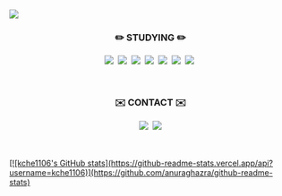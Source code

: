 ###
<img src="https://capsule-render.vercel.app/api?type=shark&color=e0c2e0&height=150&section=header&text=Kim%20%20Chae%20%20Eun&fontSize=55&fontColor=322b0c" />

<br>

<h3 align = "center"> ✏️ STUDYING ✏️ </h3>
<p align = "center">
            <img src="https://img.shields.io/badge/C++-00599C?style=flat-square&logo=C%2B%2B&logoColor=white"/></a>&nbsp            
            <img src="https://img.shields.io/badge/JavaScript-F7DF1E?style=flat-square&logo=JavaScript&logoColor=white"/></a>&nbsp   
            <img src="https://img.shields.io/badge/Node.js-339933?style=flat-square&logo=Node.js&logoColor=white"/></a>&nbsp
            <img src="https://img.shields.io/badge/Spring-6DB33F?style=flat-square&logo=Spring&logoColor=white"/></a>&nbsp
            <img src="https://img.shields.io/badge/MySQL-4479A1?style=flat-square&logo=MySQL&logoColor=white"/></a>&nbsp
            <img src="https://img.shields.io/badge/Android-3DDC84?style=flat-square&logo=Android&logoColor=white"/></a>&nbsp
            <img src="https://img.shields.io/badge/iOS-000000?style=flat-square&logo=iOS&logoColor=white"/></a>&nbsp
</p>

<br>

<h3 align = "center"> ✉️ CONTACT ✉️ </h3>
<p align = "center">
            <a href="mailto:kche011106@gmail.com">
            <img src="https://img.shields.io/badge/Gmail-EA4335?style=flat-square&logo=Gmail&logoColor=white"/></a>&nbsp           
            <a href="https://blog.naver.com/ol_llob">
            <img src="https://img.shields.io/badge/-Blog-green">                     
</p>

<br>
<br>        
[![kche1106's GitHub stats](https://github-readme-stats.vercel.app/api?username=kche1106)](https://github.com/anuraghazra/github-readme-stats)
           

<!--
**kche1106/kche1106** is a ✨ _special_ ✨ repository because its `README.md` (this file) appears on your GitHub profile.

Here are some ideas to get you started:

- 🔭 I’m currently working on ...
- 🌱 I’m currently learning ...
- 👯 I’m looking to collaborate on ...
- 🤔 I’m looking for help with ...
- 💬 Ask me about ...
- 📫 How to reach me: ...
- 😄 Pronouns: ...
- ⚡ Fun fact: ...
-->
